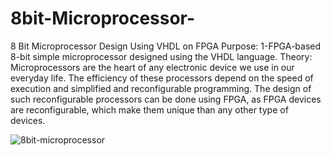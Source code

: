# 8bit-Microprocessor-
8 Bit Microprocessor Design Using VHDL on FPGA Purpose: 1-FPGA-based 8-bit simple microprocessor designed using the VHDL language. 
Theory: Microprocessors are the heart of any electronic device we use in our everyday life.
The efficiency of these processors depend on the speed of execution and simplified and reconfigurable programming. 
The design of such reconfigurable processors can be done using FPGA, as FPGA devices are reconfigurable, which make them unique than any other type of devices.

![8bit-microprocessor](https://user-images.githubusercontent.com/110431487/186895827-3209422c-ab0c-4a46-9bcb-b994f6b09c48.jpg)
